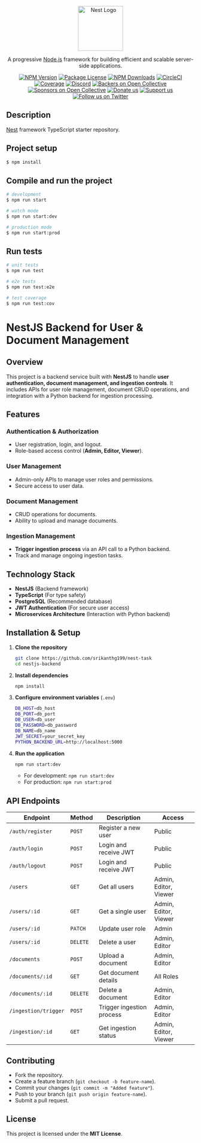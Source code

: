 <p align="center">
  <a href="http://nestjs.com/" target="blank"><img src="https://nestjs.com/img/logo-small.svg" width="120" alt="Nest Logo" /></a>
</p>

[circleci-image]: https://img.shields.io/circleci/build/github/nestjs/nest/master?token=abc123def456
[circleci-url]: https://circleci.com/gh/nestjs/nest

  <p align="center">A progressive <a href="http://nodejs.org" target="_blank">Node.js</a> framework for building efficient and scalable server-side applications.</p>
    <p align="center">
<a href="https://www.npmjs.com/~nestjscore" target="_blank"><img src="https://img.shields.io/npm/v/@nestjs/core.svg" alt="NPM Version" /></a>
<a href="https://www.npmjs.com/~nestjscore" target="_blank"><img src="https://img.shields.io/npm/l/@nestjs/core.svg" alt="Package License" /></a>
<a href="https://www.npmjs.com/~nestjscore" target="_blank"><img src="https://img.shields.io/npm/dm/@nestjs/common.svg" alt="NPM Downloads" /></a>
<a href="https://circleci.com/gh/nestjs/nest" target="_blank"><img src="https://img.shields.io/circleci/build/github/nestjs/nest/master" alt="CircleCI" /></a>
<a href="https://coveralls.io/github/nestjs/nest?branch=master" target="_blank"><img src="https://coveralls.io/repos/github/nestjs/nest/badge.svg?branch=master#9" alt="Coverage" /></a>
<a href="https://discord.gg/G7Qnnhy" target="_blank"><img src="https://img.shields.io/badge/discord-online-brightgreen.svg" alt="Discord"/></a>
<a href="https://opencollective.com/nest#backer" target="_blank"><img src="https://opencollective.com/nest/backers/badge.svg" alt="Backers on Open Collective" /></a>
<a href="https://opencollective.com/nest#sponsor" target="_blank"><img src="https://opencollective.com/nest/sponsors/badge.svg" alt="Sponsors on Open Collective" /></a>
  <a href="https://paypal.me/kamilmysliwiec" target="_blank"><img src="https://img.shields.io/badge/Donate-PayPal-ff3f59.svg" alt="Donate us"/></a>
    <a href="https://opencollective.com/nest#sponsor"  target="_blank"><img src="https://img.shields.io/badge/Support%20us-Open%20Collective-41B883.svg" alt="Support us"></a>
  <a href="https://twitter.com/nestframework" target="_blank"><img src="https://img.shields.io/twitter/follow/nestframework.svg?style=social&label=Follow" alt="Follow us on Twitter"></a>
</p>
  <!--[![Backers on Open Collective](https://opencollective.com/nest/backers/badge.svg)](https://opencollective.com/nest#backer)
  [![Sponsors on Open Collective](https://opencollective.com/nest/sponsors/badge.svg)](https://opencollective.com/nest#sponsor)-->

## Description

[Nest](https://github.com/nestjs/nest) framework TypeScript starter repository.

## Project setup

```bash
$ npm install
```

## Compile and run the project

```bash
# development
$ npm run start

# watch mode
$ npm run start:dev

# production mode
$ npm run start:prod
```

## Run tests

```bash
# unit tests
$ npm run test

# e2e tests
$ npm run test:e2e

# test coverage
$ npm run test:cov
```

# **NestJS Backend for User & Document Management**

## **Overview**

This project is a backend service built with **NestJS** to handle **user authentication, document management, and ingestion controls**. It includes APIs for user role management, document CRUD operations, and integration with a Python backend for ingestion processing.

## **Features**

### **Authentication & Authorization**

- User registration, login, and logout.
- Role-based access control (**Admin, Editor, Viewer**).

### **User Management**

- Admin-only APIs to manage user roles and permissions.
- Secure access to user data.

### **Document Management**

- CRUD operations for documents.
- Ability to upload and manage documents.

### **Ingestion Management**

- **Trigger ingestion process** via an API call to a Python backend.
- Track and manage ongoing ingestion tasks.

## **Technology Stack**

- **NestJS** (Backend framework)
- **TypeScript** (For type safety)
- **PostgreSQL** (Recommended database)
- **JWT Authentication** (For secure user access)
- **Microservices Architecture** (Interaction with Python backend)

## **Installation & Setup**

1. **Clone the repository**

   ```sh
   git clone https://github.com/srikanthg199/nest-task
   cd nestjs-backend
   ```

2. **Install dependencies**

   ```sh
   npm install
   ```

3. **Configure environment variables** (`.env`)

   ```sh
   DB_HOST=db_host
   DB_PORT=db_port
   DB_USER=db_user
   DB_PASSWORD=db_password
   DB_NAME=db_name
   JWT_SECRET=your_secret_key
   PYTHON_BACKEND_URL=http://localhost:5000
   ```

4. **Run the application**
   ```sh
   npm run start:dev
   ```
   - For development: `npm run start:dev`
   - For production: `npm run start:prod`

## **API Endpoints**

| **Endpoint**         | **Method** | **Description**           | **Access**            |
| -------------------- | ---------- | ------------------------- | --------------------- |
| `/auth/register`     | `POST`     | Register a new user       | Public                |
| `/auth/login`        | `POST`     | Login and receive JWT     | Public                |
| `/auth/logout`       | `POST`     | Login and receive JWT     | Public                |
| `/users`             | `GET`      | Get all users             | Admin, Editor, Viewer |
| `/users/:id`         | `GET`      | Get a single user         | Admin, Editor, Viewer |
| `/users/:id`         | `PATCH`    | Update user role          | Admin                 |
| `/users/:id`         | `DELETE`   | Delete a user             | Admin, Editor         |
| `/documents`         | `POST`     | Upload a document         | Admin, Editor         |
| `/documents/:id`     | `GET`      | Get document details      | All Roles             |
| `/documents/:id`     | `DELETE`   | Delete a document         | Admin, Editor         |
| `/ingestion/trigger` | `POST`     | Trigger ingestion process | Admin, Editor         |
| `/ingestion/:id`     | `GET`      | Get ingestion status      | Admin, Editor, Viewer |

## **Contributing**

- Fork the repository.
- Create a feature branch (`git checkout -b feature-name`).
- Commit your changes (`git commit -m "Added feature"`).
- Push to your branch (`git push origin feature-name`).
- Submit a pull request.

## **License**

This project is licensed under the **MIT License**.
